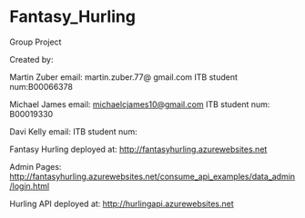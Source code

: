 Fantasy_Hurling
===============

Group Project

Created by:

Martin Zuber
email: martin.zuber.77@ gmail.com
ITB student num:B00066378

Michael James
email: michaelcjames10@gmail.com
ITB student num: B00019330

Davi Kelly 
email:
ITB student num:

Fantasy Hurling deployed at: 
http://fantasyhurling.azurewebsites.net

Admin Pages:
http://fantasyhurling.azurewebsites.net/consume_api_examples/data_admin/login.html

Hurling API deployed at:
http://hurlingapi.azurewebsites.net
